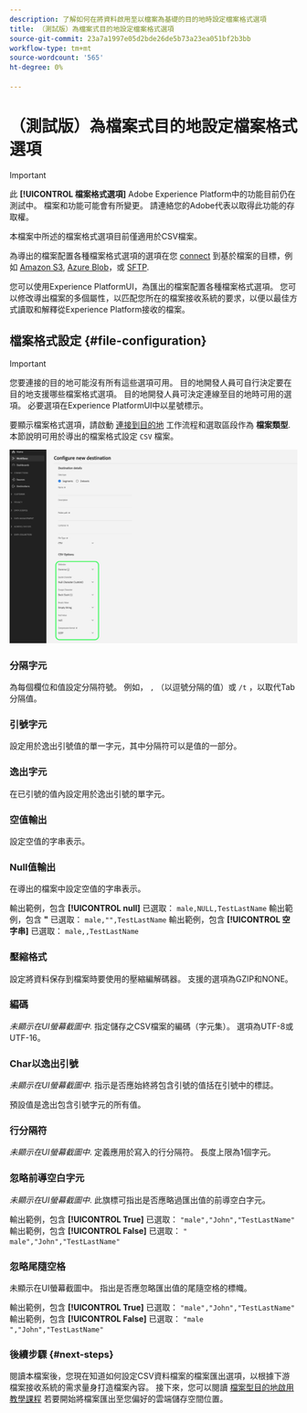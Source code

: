 ```yaml
---
description: 了解如何在將資料啟用至以檔案為基礎的目的地時設定檔案格式選項
title: （測試版）為檔案式目的地設定檔案格式選項
source-git-commit: 23a7a1997e05d2bde26de5b73a23ea051bf2b3bb
workflow-type: tm+mt
source-wordcount: '565'
ht-degree: 0%

---
```


# （測試版）為檔案式目的地設定檔案格式選項

>[!IMPORTANT]
>
>此 **[!UICONTROL 檔案格式選項]** Adobe Experience Platform中的功能目前仍在測試中。 檔案和功能可能會有所變更。
>請連絡您的Adobe代表以取得此功能的存取權。
> 
>本檔案中所述的檔案格式選項目前僅適用於CSV檔案。

為導出的檔案配置各種檔案格式選項的選項在您 [connect](/help/destinations/ui/connect-destination.md) 到基於檔案的目標，例如 [Amazon S3](/help/destinations/catalog/cloud-storage/amazon-s3.md#connect), [Azure Blob](/help/destinations/catalog/cloud-storage/azure-blob.md#connect)，或 [SFTP](/help/destinations/catalog/cloud-storage/sftp.md#connect).

您可以使用Experience PlatformUI，為匯出的檔案配置各種檔案格式選項。 您可以修改導出檔案的多個屬性，以匹配您所在的檔案接收系統的要求，以便以最佳方式讀取和解釋從Experience Platform接收的檔案。

<!--
* To configure file formatting options for exported files by using the Experience Platform UI, read this document.
* To configure file formatting options for exported files by using the Experience Platform Flow Service API, read [Flow Service API - Destinations](https://developer.adobe.com/experience-platform-apis/references/destinations/).
-->

## 檔案格式設定 {#file-configuration}

>[!IMPORTANT]
>
>您要連接的目的地可能沒有所有這些選項可用。 目的地開發人員可自行決定要在目的地支援哪些檔案格式選項。 目的地開發人員可決定連線至目的地時可用的選項。 必要選項在Experience PlatformUI中以星號標示。

要顯示檔案格式選項，請啟動 [連接到目的地](/help/destinations/ui/connect-destination.md) 工作流程和選取區段作為 **檔案類型**. 本節說明可用於導出的檔案格式設定 `CSV` 檔案。

![顯示一些可用檔案格式選項的影像。](/help/destinations/assets/ui/batch-destinations-file-formatting-options/file-formatting-options.png)

### 分隔字元

為每個欄位和值設定分隔符號。 例如， `,` （以逗號分隔的值）或 `/t` ，以取代Tab分隔值。

### 引號字元

設定用於逸出引號值的單一字元，其中分隔符可以是值的一部分。

### 逸出字元

在已引號的值內設定用於逸出引號的單字元。

### 空值輸出

設定空值的字串表示。

### Null值輸出

在導出的檔案中設定空值的字串表示。

輸出範例，包含 **[!UICONTROL null]** 已選取： `male,NULL,TestLastName`
輸出範例，包含 **&quot;** 已選取： `male,"",TestLastName`
輸出範例，包含 **[!UICONTROL 空字串]** 已選取： `male,,TestLastName`

### 壓縮格式

設定將資料保存到檔案時要使用的壓縮編解碼器。 支援的選項為GZIP和NONE。

### 編碼

*未顯示在UI螢幕截圖中*. 指定儲存之CSV檔案的編碼（字元集）。 選項為UTF-8或UTF-16。

### Char以逸出引號

*未顯示在UI螢幕截圖中*. 指示是否應始終將包含引號的值括在引號中的標誌。

預設值是逸出包含引號字元的所有值。

### 行分隔符

*未顯示在UI螢幕截圖中*. 定義應用於寫入的行分隔符。 長度上限為1個字元。

### 忽略前導空白字元

*未顯示在UI螢幕截圖中*. 此旗標可指出是否應略過匯出值的前導空白字元。

輸出範例，包含 **[!UICONTROL True]** 已選取： `"male","John","TestLastName"`
輸出範例，包含 **[!UICONTROL False]** 已選取： `" male","John","TestLastName"`

### 忽略尾隨空格

未顯示在UI螢幕截圖中。 指出是否應忽略匯出值的尾隨空格的標幟。

輸出範例，包含 **[!UICONTROL True]** 已選取： `"male","John","TestLastName"`
輸出範例，包含 **[!UICONTROL False]** 已選取： `"male ","John","TestLastName"`

### 後續步驟 {#next-steps}

閱讀本檔案後，您現在知道如何設定CSV資料檔案的檔案匯出選項，以根據下游檔案接收系統的需求量身打造檔案內容。 接下來，您可以閱讀 [檔案型目的地啟用教學課程](/help/destinations/ui/activate-batch-profile-destinations.md) 若要開始將檔案匯出至您偏好的雲端儲存空間位置。
